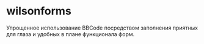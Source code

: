 # wilsonforms
Упрощенное использование BBCode посредством заполнения приятных для глаза и удобных в плане функционала форм.
